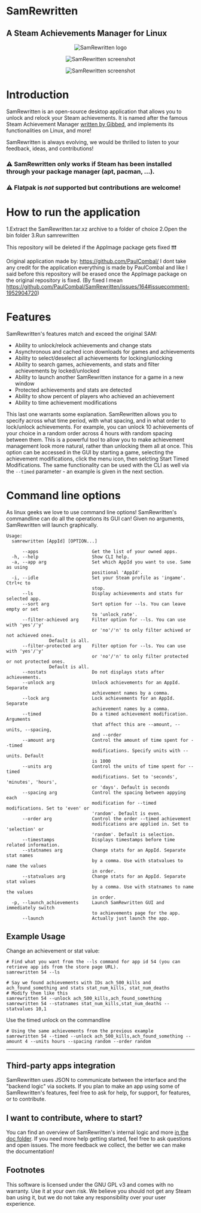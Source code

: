 # SamRewritten
A Steam Achievements Manager for Linux
---

<p align=center>
	<img src="assets/icon_256.png" alt="SamRewritten logo"/>
</p>

<p align=center>
	<img src="assets/screenshot.png" alt="SamRewritten screenshot"/>
</p>

<p align=center>
	<img src="assets/screenshot2.png" alt="SamRewritten screenshot"/>
</p>

# Introduction

SamRewritten is an open-source desktop application that allows you to unlock and relock your Steam achievements. It is named after the famous Steam Achievement Manager [written by Gibbed](https://github.com/gibbed/SteamAchievementManager), and implements its functionalities on Linux, and more!

SamRewritten is always evolving, we would be thrilled to listen to your feedback, ideas, and contributions!

### ⚠️ SamRewritten only works if Steam has been installed through your package manager (apt, pacman, ...). 
### ⚠️ Flatpak is *not* supported but contributions are welcome!

# How to run the application
1.Extract the SamRewritten.tar.xz archive to a folder of choice
2.Open the bin folder
3.Run samrewritten

This repository will be deleted if the AppImage package gets fixed ❗❗❗

Original application made by: https://github.com/PaulCombal/
I dont take any credit for the application everything is made by PaulCombal and like I said before this repository will be erased once the AppImage package on the original repository is fixed. (By fixed I mean https://github.com/PaulCombal/SamRewritten/issues/164#issuecomment-1952904720)

# Features

SamRewritten's features match and exceed the original SAM:

* Ability to unlock/relock achievements and change stats
* Asynchronous and cached icon downloads for games and achievements
* Ability to select/deselect all achievements for locking/unlocking
* Ability to search games, achievements, and stats and filter achievements by locked/unlocked
* Ability to launch another SamRewritten instance for a game in a new window
* Protected achievements and stats are detected
* Ability to show percent of players who achieved an achievement
* Ability to time achievement modifications

This last one warrants some explanation. SamRewritten allows you to specify across what time period, with what spacing, and in what order to lock/unlock achievements. For example, you can unlock 10 achievements of your choice in a random order across 4 hours with random spacing between them. This is a powerful tool to allow you to make achievement management look more natural, rather than unlocking them all at once. This option can be accessed in the GUI by starting a game, selecting the  achievement modifications, click the menu icon, then selcting Start Timed Modifications. The same functionality can be used with the CLI as well via the `--timed` parameter - an example is given in the next section.

# Command line options

As linux geeks we love to use command line options! SamRewritten's commandline can do all the operations its GUI can! Given no arguments, SamRewritten will launch graphically.

```
Usage:
  samrewritten [AppId] [OPTION...]

      --apps                 	Get the list of your owned apps.
  -h, --help                 	Show CLI help.
  -a, --app arg              	Set which AppId you want to use. Same as using
                             	positional 'AppId'.
  -i, --idle                 	Set your Steam profile as 'ingame'. Ctrl+c to
                             	stop.
      --ls                   	Display achievements and stats for selected app.
      --sort arg             	Sort option for --ls. You can leave empty or set
                             	to 'unlock_rate'.
      --filter-achieved arg  	Filter option for --ls. You can use with 'yes'/'y'
                             	or 'no'/'n' to only filter achived or not achieved ones.
				Default is all.
      --filter-protected arg 	Filter option for --ls. You can use with 'yes'/'y'
                             	or 'no'/'n' to only filter protected or not protected ones.
				Default is all.
      --nostats              	Do not displays stats after achievements.
      --unlock arg           	Unlock achievements for an AppId. Separate
                             	achievement names by a comma.
      --lock arg             	Lock achievements for an AppId. Separate
                             	achievement names by a comma.
      --timed                	Do a timed achievement modification. Arguments
                             	that affect this are --amount, --units, --spacing,
                             	and --order
      --amount arg           	Control the amount of time spent for --timed
                             	modifications. Specify units with --units. Default
                             	is 1000
      --units arg            	Control the units of time spent for --timed
                             	modifications. Set to 'seconds', 'minutes', 'hours',
                             	or 'days'. Default is seconds
      --spacing arg          	Control the spacing between appying each
                             	modification for --timed modifications. Set to 'even' or
                             	'random'. Default is even.
      --order arg            	Control the order --timed achievement
                             	modifications are applied in. Set to 'selection' or
                             	'random'. Default is selection.
      --timestamps           	Displays timestamps before time related information.
      --statnames arg        	Change stats for an AppId. Separate stat names
                             	by a comma. Use with statvalues to name the values
                             	in order.
      --statvalues arg       	Change stats for an AppId. Separate stat values
                             	by a comma. Use with statnames to name the values
                             	in order.
  -p, --launch_achievements  	Launch SamRewritten GUI and immediately switch
                             	to achievements page for the app.
      --launch               	Actually just launch the app.
```

## Example Usage

Change an achievement or stat value:

```
# Find what you want from the --ls command for app id 54 (you can retrieve app ids from the store page URL).
samrewritten 54 --ls

# Say we found achievements with IDs ach_500_kills and ach_found_something and stats stat_num_kills, stat_num_deaths
# Modify them like this
samrewritten 54 --unlock ach_500_kills,ach_found_something
samrewritten 54 --statnames stat_num_kills,stat_num_deaths --statvalues 10,1
```

Use the timed unlock on the commandline

```
# Using the same achievements from the previous example
samrewritten 54 --timed --unlock ach_500_kills,ach_found_something --amount 4 --units hours --spacing random --order random
```

---

## Third-party apps integration

SamRewritten uses JSON to communicate between the interface and the "backend logic" via sockets. If you plan to make an app using some of SamRewritten's features, feel free to ask for help, for support, for features, or to contribute.

## I want to contribute, where to start?

You can find an overview of SamRewritten's internal logic and more [in the doc folder](doc/OVERVIEW.md). If you need more help getting started, feel free to ask questions and open issues. The more feedback we collect, the better we can make the documentation!

## Footnotes

This software is licensed under the GNU GPL v3 and comes with no warranty. Use it at your own risk. We believe you should not get any Steam ban using it, but we do not take any responsibility over your user experience.
